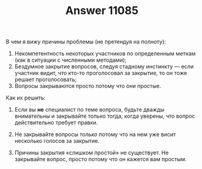 ﻿---
title: "Answer 11085"
se.owner.user_id: 185348
se.owner.display_name: "eanmos"
se.owner.link: "https://ru.meta.stackoverflow.com/users/185348/eanmos"
se.answer_id: 11085
se.question_id: 11084
se.post_type: answer
se.is_accepted: False
---
<p>В чем я вижу причины проблемы (не претендуя на полноту):</p>
<ol>
<li>Некомпетентность некоторых участников по определенным меткам (как в ситуации с численными методами);</li>
<li>Бездумное закрытие вопросов, следуя стадному инстинкту — если участник видит, что кто-то проголосовал за закрытие, то он тоже решает проголосовать;</li>
<li>Вопросы закрываются просто потому что они простые.</li>
</ol>
<p>Как их решить:</p>
<ol>
<li><p>Если вы <strong>не</strong> специалист по теме вопроса, будьте дважды внимательны и закрывайте только тогда, когда уверены, что вопрос действительно требует правки.</p>
</li>
<li><p>Не закрывайте вопросы <em>только</em> потому что на нем уже висит несколько голосов за закрытие.</p>
</li>
<li><p>Причины закрытия «слишком простой» не существует. Не закрывайте вопрос, просто потому что он кажется вам простым.</p>
</li>
</ol>
